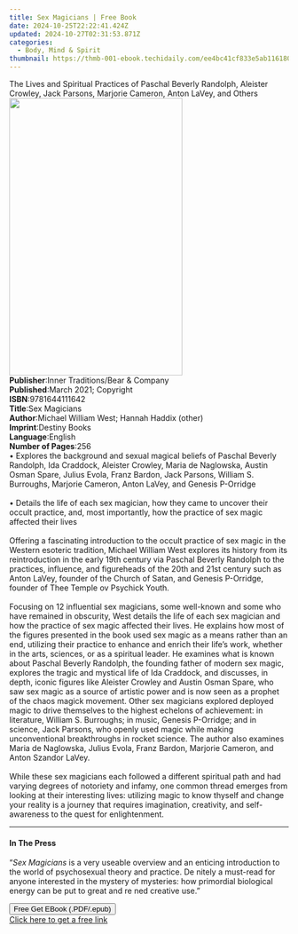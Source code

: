 ```yaml
---
title: Sex Magicians | Free Book
date: 2024-10-25T22:22:41.424Z
updated: 2024-10-27T02:31:53.871Z
categories:
  - Body, Mind & Spirit
thumbnail: https://thmb-001-ebook.techidaily.com/ee4bc41cf833e5ab11618048448c9656a7dee3bfe4af773ffa55b03f910be397.jpg
---
```

<main id="book-container">
  <div class="flex flex-col">
    <div class="book-brief flex-1 py-6 px-4 sm:p-6 md:py-10 md:px-8">
      <!-- brief-->
      <div class="book-brief-main">
        The Lives and Spiritual Practices of Paschal Beverly Randolph, Aleister
        Crowley, Jack Parsons, Marjorie Cameron, Anton LaVey, and Others
      </div>
    </div>
    <div
      class="book-meta-info flex-1 grid gap-4 col-start-1 col-end-3 row-start-1 sm:mb-6 sm:grid-cols-4 lg:gap-6 lg:col-start-2 lg:row-end-6 lg:row-span-6 lg:mb-0"
    >
      <div
        class="book-meta-info-left place-content-center mt-4 p-4 text-sm leading-6 col-start-2 col-span-2 dark:text-slate-400"
      >
        <img
          class="w-full h-500 object-cover rounded-lg sm:h-255 sm:col-span-2 lg:col-span-full"
          src="https://img-001-ebook.techidaily.com/2dbf0bd0648692e7f07879d3dc7bb219132d066f64ab05fbce54b4bbf7fab899.jpg"
          alt=""
          width="312"
          height="500"
        />
      </div>
      <div
        class="book-meta-info-right mt-2 col-start-1 row-start-2 col-span-3 self-center"
      >
        <!-- meta data  -->
        <div class="flex flex-col px-4 md:px-8">
          <div class="flex-1">
            <strong>Publisher</strong>:<span class="px-2"
              >Inner Traditions/Bear &amp; Company</span
            >
          </div>
          <div class="flex-1">
            <strong>Published</strong>:<span class="px-2"
              >March 2021; Copyright</span
            >
          </div>
          <div class="flex-1">
            <strong>ISBN</strong>:<span class="px-2">9781644111642</span>
          </div>
          <div class="flex-1">
            <strong>Title</strong>:<span class="px-2">Sex Magicians</span>
          </div>
          <div class="flex-1">
            <strong>Author</strong>:<span class="px-2"
              >Michael William West; Hannah Haddix (other)</span
            >
          </div>
          <div class="flex-1">
            <strong>Imprint</strong>:<span class="px-2">Destiny Books</span>
          </div>
          <div class="flex-1">
            <strong>Language</strong>:<span class="px-2">English</span>
          </div>
          <div class="flex-1">
            <strong>Number of Pages</strong>:<span class="px-2">256</span>
          </div>
        </div>
      </div>
    </div>
    <div class="book-description flex-1 py-6 px-4 sm:p-6 md:py-10 md:px-8">
      <div class="book-description-main">
        <div accordion-content="" id="description">
          • Explores the background and sexual magical beliefs of Paschal
          Beverly Randolph, Ida Craddock, Aleister Crowley, Maria de Naglowska,
          Austin Osman Spare, Julius Evola, Franz Bardon, Jack Parsons, William
          S. Burroughs, Marjorie Cameron, Anton LaVey, and Genesis P-Orridge
          <br /><br />• Details the life of each sex magician, how they came to
          uncover their occult practice, and, most importantly, how the practice
          of sex magic affected their lives <br /><br />Offering a fascinating
          introduction to the occult practice of sex magic in the Western
          esoteric tradition, Michael William West explores its history from its
          reintroduction in the early 19th century via Paschal Beverly Randolph
          to the practices, influence, and figureheads of the 20th and 21st
          century such as Anton LaVey, founder of the Church of Satan, and
          Genesis P-Orridge, founder of Thee Temple ov Psychick Youth.
          <br /><br />Focusing on 12 influential sex magicians, some well-known
          and some who have remained in obscurity, West details the life of each
          sex magician and how the practice of sex magic affected their lives.
          He explains how most of the figures presented in the book used sex
          magic as a means rather than an end, utilizing their practice to
          enhance and enrich their life’s work, whether in the arts, sciences,
          or as a spiritual leader. He examines what is known about Paschal
          Beverly Randolph, the founding father of modern sex magic, explores
          the tragic and mystical life of Ida Craddock, and discusses, in depth,
          iconic figures like Aleister Crowley and Austin Osman Spare, who saw
          sex magic as a source of artistic power and is now seen as a prophet
          of the chaos magick movement. Other sex magicians explored deployed
          magic to drive themselves to the highest echelons of achievement: in
          literature, William S. Burroughs; in music, Genesis P-Orridge; and in
          science, Jack Parsons, who openly used magic while making
          unconventional breakthroughs in rocket science. The author also
          examines Maria de Naglowska, Julius Evola, Franz Bardon, Marjorie
          Cameron, and Anton Szandor LaVey. <br /><br />While these sex
          magicians each followed a different spiritual path and had varying
          degrees of notoriety and infamy, one common thread emerges from
          looking at their interesting lives: utilizing magic to know thyself
          and change your reality is a journey that requires imagination,
          creativity, and self-awareness to the quest for enlightenment.
        </div>
        <div class="accordion-fader"></div>
      </div>
    </div>
    <div class="book-excerpts flex-1 py-6 px-4 sm:p-6 md:py-10 md:px-8">
      <!-- excerpts-->
      <div class="book-excerpts-main">
        <hr />
        <h4 class="placeholder placeholder-heading">
          <span>In The Press</span>
        </h4>
        <p>
          “<i>Sex Magicians</i> is a very useable overview and an enticing
          introduction to the world of psychosexual theory and practice. De
          nitely a must-read for anyone interested in the mystery of mysteries:
          how primordial biological energy can be put to great and re ned
          creative use.”
        </p>
      </div>
    </div>
    <div
      class="book-about-author flex-1 py-6 px-4 sm:p-6 md:py-10 md:px-8"
    ></div>
    <div class="book-free-get flex-1 py-6 px-4 sm:p-6 md:py-10 md:px-8">
      <button
        id="btn-free-get"
        class="bg-blue-500 hover:bg-blue-700 text-white font-bold py-2 px-4 rounded"
      >
        Free Get EBook (.PDF/.epub)
      </button>
      <div id="countdown-display" class="px-2 text-lg mt-2"></div>
      <a
        id="free-link"
        class="hidden bg-blue-500 hover:bg-blue-700 text-white font-bold py-2 px-4 rounded"
        href="https://www.ebooks.com/en-us/book/210133169/sex-magicians/michael-william-west/"
        target="_blank"
        >Click here to get a free link</a
      >
    </div>
    <script>
      let countdownTime = 0;
      let countdownInterval = null;
      document
        .getElementById('btn-free-get')
        .addEventListener('click', startCountdown);
      function startCountdown() {
        countdownTime = new Date().getTime() + 60000 * 3;
        countdownInterval = setInterval(updateCountdown, 1000);
        document.getElementById('btn-free-get').disabled = true;
        document
          .getElementById('btn-free-get')
          .classList.add('bg-gray-500', 'cursor-not-allowed');
      }
      function updateCountdown() {
        let currentTime = new Date().getTime();
        let timeLeft = countdownTime - currentTime;
        let secondsLeft = Math.floor(timeLeft / 1000);
        document.getElementById('countdown-display').innerHTML =
          `Remaining time: ${secondsLeft} seconds.`;
        if (secondsLeft <= 0) {
          clearInterval(countdownInterval);
          document.getElementById('btn-free-get').classList.add('hidden');
          document.getElementById('free-link').classList.remove('hidden');
          document.getElementById('countdown-display').innerHTML = '';
        }
      }
    </script>
  </div>
</main>

<ins class="adsbygoogle"
      style="display:block"
      data-ad-client="ca-pub-7571918770474297"
      data-ad-slot="8358498916"
      data-ad-format="auto"
      data-full-width-responsive="true"></ins>
    